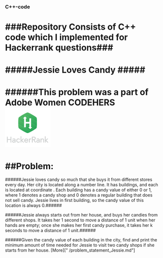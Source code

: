 ### C++-code


###Repository Consists of C++ code which I implemented for Hackerrank questions###
============================================================
#####Jessie Loves Candy #####
===============================================================
######This problem was a part of Adobe Women CODEHERS ![Alt](/hackerRankLogo.png "HR")
================================================================
##Problem:
================================================================
######Jessie loves candy so much that she buys it from  different stores every day. Her city is located along a number line. It has  buildings,  and each  is located at coordinate . Each building has a candy value of either 0 or 1, where 1 denotes a candy shop and 0 denotes a regular building that does not sell candy. Jessie lives in first building, so the candy value of this location is always 0.######

######Jessie always starts out from her house,  and buys her candies from  different shops. It takes her 1 second to move a distance of 1 unit when her hands are empty; once she makes her first candy purchase, it takes her k seconds to move a distance of 1 unit.######

######Given the candy value of each building in the city, find and print the minimum amount of time needed for Jessie to visit two candy shops if she starts from her house. [More][" /problem_statement_Jessie.md"]
######


